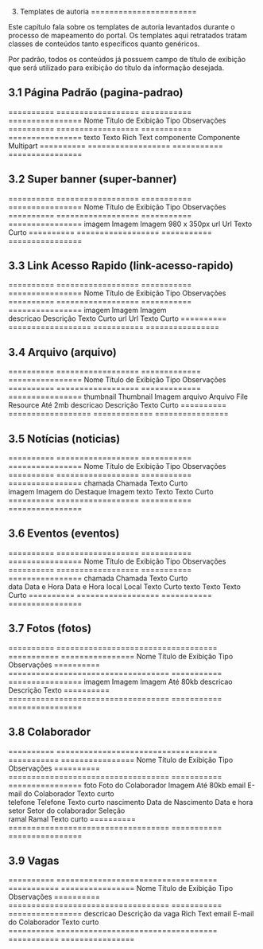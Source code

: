 
3. Templates de autoria
=======================

Este capítulo fala sobre os templates de autoria levantados durante o processo de mapeamento do portal. Os templates aqui retratados tratam classes de conteúdos tanto específicos quanto genéricos.

Por padrão, todos os conteúdos já possuem campo de título de exibição que será utilizado para exibição do título da informação desejada.

3.1 Página Padrão (pagina-padrao)
---------------------------------

========== ================== =========== ================
Nome       Título de Exibição Tipo	      Observações
========== ================== =========== ================
texto      Texto              Rich Text
componente Componente         Multipart
========== ================== =========== ================

3.2 Super banner (super-banner)
-------------------------------

========== ================== =========== ================
Nome       Título de Exibição Tipo	      Observações
========== ================== =========== ================
imagem     Imagem             Imagem 	  980 x 350px
url 	   Url                Texto Curto
========== ================== =========== ================

3.3 Link Acesso Rapido (link-acesso-rapido)
-------------------------------------------

========== ================== =========== ================
Nome       Título de Exibição Tipo	      Observações
========== ================== =========== ================
imagem     Imagem             Imagem 	  
descricao  Descrição          Texto Curto
url 	   Url                Texto Curto 
========== ================== =========== ================

3.4 Arquivo (arquivo)
---------------------

========== ================== ============= ================
Nome       Título de Exibição Tipo	        Observações
========== ================== ============= ================
thumbnail  Thumbnail          Imagem
arquivo    Arquivo            File Resource Até 2mb
descricao  Descrição          Texto Curto
========== ================== ============= ================

3.5 Notícias (noticias)
-----------------------

========== ================== =========== ================
Nome       Título de Exibição Tipo	      Observações
========== ================== =========== ================
chamada    Chamada            Texto Curto 	  
imagem     Imagem do Destaque Imagem
texto 	   Texto              Texto Curto 
========== ================== =========== ================

3.6 Eventos (eventos)
---------------------

========== ================== =========== ================
Nome       Título de Exibição Tipo	      Observações
========== ================== =========== ================
chamada    Chamada            Texto Curto 	  
data	   Data e Hora        Data e Hora
local	   Local              Texto Curto
texto 	   Texto              Texto Curto 
========== ================== =========== ================

3.7 Fotos (fotos)
-----------------

========== =================================== =========== ================
Nome       Título de Exibição                  Tipo        Observações
========== =================================== =========== ================
imagem     Imagem                              Imagem 	   Até 80kb
descricao  Descrição                           Texto
========== =================================== =========== ================

3.8 Colaborador
---------------

========== =================================== =========== ================
Nome       Título de Exibição                  Tipo        Observações
========== =================================== =========== ================
foto       Foto do Colaborador                 Imagem 	   Até 80kb
email      E-mail do Colaborador               Texto curto      
telefone   Telefone                            Texto curto
nascimento Data de Nascimento                  Data e hora
setor      Setor do colaborador                Seleção     
ramal      Ramal                               Texto curto
========== =================================== =========== ================

3.9 Vagas
---------

========== =================================== =========== ================
Nome       Título de Exibição                  Tipo        Observações
========== =================================== =========== ================
descricao  Descrição da vaga                   Rich Text
email      E-mail do Colaborador               Texto curto      
========== =================================== =========== ================

